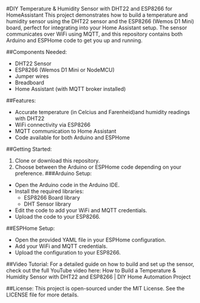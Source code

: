 

#DIY Temperature & Humidity Sensor with DHT22 and ESP8266 for HomeAssistant
This project demonstrates how to build a temperature and humidity sensor using the DHT22 sensor and the ESP8266 (Wemos D1 Mini) board, perfect for integrating into your Home Assistant setup. The sensor communicates over WiFi using MQTT, and this repository contains both Arduino and ESPHome code to get you up and running.

##Components Needed:
- DHT22 Sensor
- ESP8266 (Wemos D1 Mini or NodeMCU)
- Jumper wires
- Breadboard
- Home Assistant (with MQTT broker installed)

##Features:
- Accurate temperature (in Celcius and Farenheid)and humidity readings with DHT22
- WiFi connectivity via ESP8266
- MQTT communication to Home Assistant
- Code available for both Arduino and ESPHome

##Getting Started:
1. Clone or download this repository.
2. Choose between the Arduino or ESPHome code depending on your preference.
###Arduino Setup:
- Open the Arduino code in the Arduino IDE.
- Install the required libraries:
  - ESP8266 Board library
  - DHT Sensor library
- Edit the code to add your WiFi and MQTT credentials.
- Upload the code to your ESP8266.

##ESPHome Setup:
- Open the provided YAML file in your ESPHome configuration.
- Add your WiFi and MQTT credentials.
- Upload the configuration to your ESP8266.

##Video Tutorial:
For a detailed guide on how to build and set up the sensor, check out the full YouTube video here:
How to Build a Temperature & Humidity Sensor with DHT22 and ESP8266 | DIY Home Automation Project

##License:
This project is open-sourced under the MIT License. See the LICENSE file for more details.
